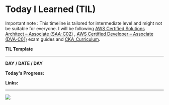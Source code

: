 #
# **Today I Learned (TIL)**

Important note : This timeline is tailored for intermediate level and might not be suitable for everyone. I will be following [AWS Certified Solutions Architect – Associate (SAA-C02)](https://d1.awsstatic.com/training-and-certification/docs-sa-assoc/AWS-Certified-Solutions-Architect-Associate_Exam-Guide.pdf) , [AWS Certified Developer – Associate (DVA-C01)](https://d1.awsstatic.com/training-and-certification/docs-dev-associate/AWS-Certified-Developer-Associate_Exam-Guide.pdf) exam guides and [CKA\_Curriculum](https://github.com/cncf/curriculum/blob/master/CKA_Curriculum_V1.18.pdf).



**TIL Template**

**************

**DAY / DATE / DAY**

**Today&#39;s Progress:**

**Links:**
**************
![](RackMultipart20200819-4-5xdeuy_html_237499165a11f2b9.gif)
